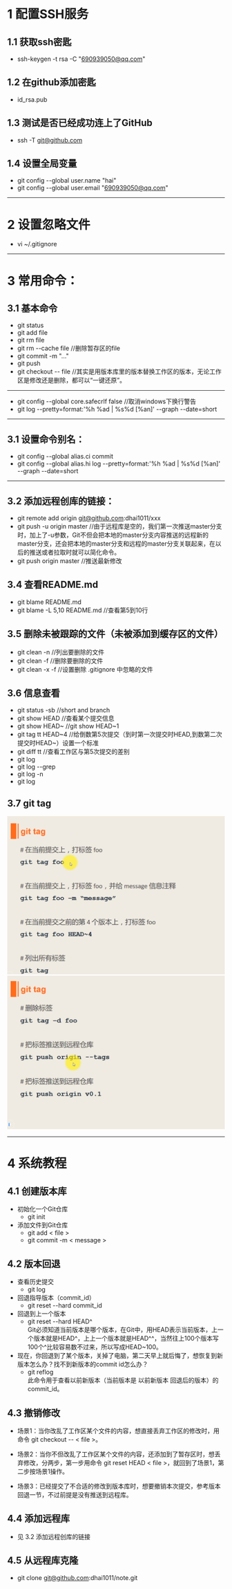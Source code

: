 # 1 配置SSH服务
## 1.1 获取ssh密匙  
- ssh-keygen -t rsa -C "690939050@qq.com"  

## 1.2 在github添加密匙  
- id_rsa.pub

## 1.3 测试是否已经成功连上了GitHub  
- ssh -T  git@github.com

## 1.4 设置全局变量  
- git config --global user.name "hai"
- git config --global user.email "690939050@qq.com"
---
# 2 设置忽略文件
- vi ~/.gitignore  
---
# 3 常用命令：
## 3.1 基本命令
- git status
- git add  file
- git rm  file
- git rm --cache file   //删除暂存区的file
- git commit -m "..."
- git push
- git checkout -- file  //其实是用版本库里的版本替换工作区的版本，无论工作区是修改还是删除，都可以“一键还原”。
---
- git config --global core.safecrlf false  //取消windows下换行警告
- git log --pretty=format:'%h %ad | %s%d [%an]' --graph --date=short
---
## 3.1 设置命令别名：
- git config --global alias.ci  commit
- git config --global alias.hi log --pretty=format:'%h %ad | %s%d [%an]' --graph --date=short
---

## 3.2 添加远程创库的链接：
- git remote add origin  git@github.com:dhai1011/xxx
- git push -u origin master  //由于远程库是空的，我们第一次推送master分支时，加上了-u参数，Git不但会把本地的master分支内容推送的远程新的master分支，还会把本地的master分支和远程的master分支关联起来，在以后的推送或者拉取时就可以简化命令。
- git push origin master   //推送最新修改

## 3.4 查看README.md
- git blame README.md
- git blame -L 5,10 README.md   //查看第5到10行

## 3.5 删除未被跟踪的文件（未被添加到缓存区的文件）
- git clean -n    //列出要删除的文件  
- git clean -f    //删除要删除的文件  
- git clean -x -f    //设置删除 .gitignore 中忽略的文件

## 3.6 信息查看
- git status -sb  //short and branch  
- git show HEAD  //查看某个提交信息  
- git show HEAD~  //git show HEAD~1  
- git tag tt HEAD\~4   //给倒数第5次提交（到时第一次提交时HEAD,到数第二次提交时HEAD\~）设置一个标准  
- git diff tt  //查看工作区与第5次提交的差别  
- git log <file name>  
- git log --grep <msg>
- git log -n  
- git log  

## 3.7 git tag  
 ![tag1](images/tag1.png) 
 ![tag2](images/tag2.png)

---
# 4 系统教程
## 4.1 创建版本库
- 初始化一个Git仓库  
  - git init
- 添加文件到Git仓库
  - git add  < file >
  - git commit -m  < message >  

## 4.2 版本回退
- 查看历史提交
  - git log
- 回退指导版本（commit_id）
  - git reset --hard commit_id
- 回退到上一个版本
  - git reset --hard HEAD^  
  Git必须知道当前版本是哪个版本，在Git中，用HEAD表示当前版本，上一个版本就是HEAD^，上上一个版本就是HEAD^^，当然往上100个版本写100个^比较容易数不过来，所以写成HEAD~100。
- 现在，你回退到了某个版本，关掉了电脑，第二天早上就后悔了，想恢复到新版本怎么办？找不到新版本的commit id怎么办？
  - git reflog  
    此命令用于查看以前新版本（当前版本是 以前新版本 回退后的版本）的commit_id。  

## 4.3 撤销修改
- 场景1：当你改乱了工作区某个文件的内容，想直接丢弃工作区的修改时，用命令 git checkout -- < file >。

- 场景2：当你不但改乱了工作区某个文件的内容，还添加到了暂存区时，想丢弃修改，分两步，第一步用命令 git reset HEAD < file >，就回到了场景1，第二步按场景1操作。

- 场景3：已经提交了不合适的修改到版本库时，想要撤销本次提交，参考版本回退一节，不过前提是没有推送到远程库。

## 4.4 添加远程库
  - 见 3.2 添加远程创库的链接

## 4.5 从远程库克隆
  - git clone git@github.com:dhai1011/note.git
<!--- 下面是本文档中的链接 -->